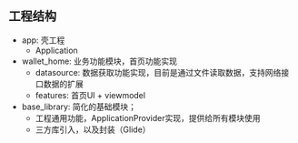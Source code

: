 ## 工程结构
- app: 壳工程
  - Application
- wallet_home: 业务功能模块，首页功能实现
  - datasource: 数据获取功能实现，目前是通过文件读取数据，支持网络接口数据的扩展
  - features: 首页UI + viewmodel 
- base_library: 简化的基础模块；
  - 工程通用功能，ApplicationProvider实现，提供给所有模块使用
  - 三方库引入，以及封装（Glide）
